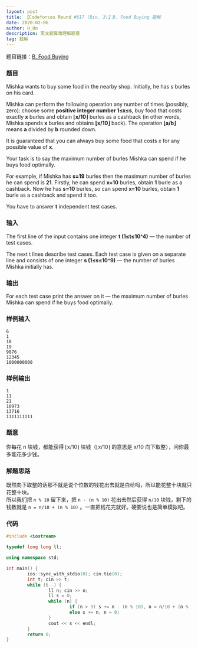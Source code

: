 ```yaml
---
layout: post
title: 【Codeforces Round #617 (Div. 3)】B. Food Buying 题解
date: 2020-02-06
author: H_On
description: 英文题真难理解题意
tag: 题解
---
```


题目链接：[B. Food Buying](https://codeforces.com/contest/1296/problem/B)

### 题目
Mishka wants to buy some food in the nearby shop. Initially, he has s burles on his card.

Mishka can perform the following operation any number of times (possibly, zero): choose some **positive integer number 1≤x≤s**, buy food that costs exactly **x** burles and obtain **⌊x/10⌋** burles as a cashback (in other words, Mishka spends **x** burles and obtains **⌊x/10⌋** back). The operation **⌊a/b⌋** means **a** divided by **b** rounded down.

It is guaranteed that you can always buy some food that costs x for any possible value of **x**.

Your task is to say the maximum number of burles Mishka can spend if he buys food optimally.

For example, if Mishka has **s=19** burles then the maximum number of burles he can spend is **21**. Firstly, he can spend **x=10** burles, obtain **1** burle as a cashback. Now he has **s=10** burles, so can spend **x=10** burles, obtain **1** burle as a cashback and spend it too.

You have to answer **t** independent test cases.

### 输入
The first line of the input contains one integer **t (1≤t≤10^4)** — the number of test cases.

The next t lines describe test cases. Each test case is given on a separate line and consists of one integer **s (1≤s≤10^9)** — the number of burles Mishka initially has.

### 输出
For each test case print the answer on it — the maximum number of burles Mishka can spend if he buys food optimally.

### 样例输入
```
6
1
10
19
9876
12345
1000000000
```

### 样例输出
```
1
11
21
10973
13716
1111111111
```

### 题意
你每花 n 块钱，都能获得 ⌊x/10⌋ 块钱（⌊x/10⌋ 的意思是 x/10 向下取整），问你最多能花多少钱。

### 解题思路
既然向下取整的话那不就是说个位数的钱花出去就是白给吗，所以能花整十块就只花整十块。<br>
所以我们把 `n % 10` 留下来，把 `n - (n % 10)` 花出去然后获得 `n/10` 块钱，剩下的钱数就是 `n = n/10 + (n % 10)` 。一直把钱花完就好。硬要说也是简单模拟吧。

### 代码
```c++
#include <iostream>

typedef long long ll;

using namespace std;

int main() {
        ios::sync_with_stdio(0); cin.tie(0);
        int t; cin >> t;
        while (t--) {
                ll n; cin >> n;
                ll s = 0;
                while (n) {
                        if (n > 9) s += n - (n % 10), n = n/10 + (n % 10);
                        else s += n, n = 0;
                }
                cout << s << endl;
        }
        return 0;
}
```
